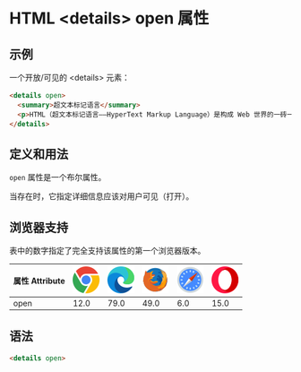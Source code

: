 HTML \<details> open 属性
===

## 示例

一个开放/可见的 \<details> 元素：

```html idoc:preview:iframe
<details open>
  <summary>超文本标记语言</summary>
  <p>HTML（超文本标记语言——HyperText Markup Language）是构成 Web 世界的一砖一瓦。它定义了网页内容的含义和结构。</p>
</details>
```

## 定义和用法

`open` 属性是一个布尔属性。

当存在时，它指定详细信息应该对用户可见（打开）。

## 浏览器支持

表中的数字指定了完全支持该属性的第一个浏览器版本。

| 属性 Attribute | ![chrome][1] | ![edge][2] | ![firefox][3] | ![safari][4] | ![opera][5] |
| ---- | ---- | ---- | ---- | ---- | ---- |
| open      | 12.0 | 79.0 | 49.0  | 6.0 | 15.0 |
<!--rehype:style=width: 100%; display: inline-table;-->

## 语法

```html
<details open>
```

[1]: ../assets/chrome.svg
[2]: ../assets/edge.svg
[3]: ../assets/firefox.svg
[4]: ../assets/safari.svg
[5]: ../assets/opera.svg
